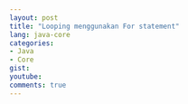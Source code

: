```yaml
---
layout: post
title: "Looping menggunakan For statement"
lang: java-core
categories:
- Java
- Core
gist: 
youtube: 
comments: true
---
```


